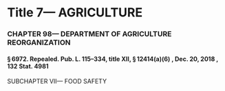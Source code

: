 
# Title 7— AGRICULTURE
### CHAPTER 98— DEPARTMENT OF AGRICULTURE REORGANIZATION
#### § 6972. Repealed. Pub. L. 115–334, title XII, § 12414(a)(6) , Dec. 20, 2018 , 132 Stat. 4981

SUBCHAPTER VII— FOOD SAFETY
